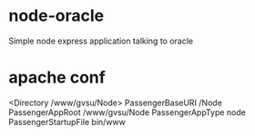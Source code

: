 # node-oracle
Simple node express application talking to oracle

# apache conf
<Directory /www/gvsu/Node>
        PassengerBaseURI /Node
        PassengerAppRoot /www/gvsu/Node
        PassengerAppType node
        PassengerStartupFile bin/www
</Directory>
